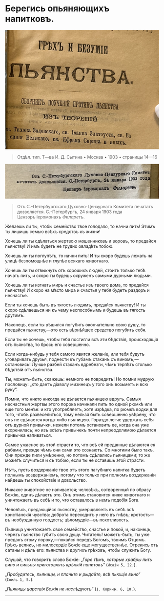 # Берегись опьяняющихъ напитковъ.

![грех и безумие пьянства 1903](../assets/sin_and_insanity_of_wine_1903_inner.png)

> Отдѣл. тип. Т—ва И. Д. Сытина • Москва • 1903 • страницы 14—16

![Православная церковь активно борется с грехом винопития](../assets/sinod_permit_1903_01_24.png)

> Отъ С.-Петербургскаго Духовно-Цензурнаго Комитета печатать дозволяется. С.-Петербургъ, 24 января 1903 года <br> Цензоръ іеромонахъ *Филаретъ*.

<!-- страница 14. -->

Желаешь ли ты, чтобы семейство твое голодало, то начни пить! Этимъ ты лишишь семью всѣхъ средствъ къ жизни!

Хочешь ли ты сдѣлаться жертвою мошенниковъ и воровъ, то предайся пьянству! И имъ будетъ не трудно овладѣть тобою.

Хочешь ли ты поглупѣть, то начни пить! И ты скоро будешь лежать на улицѣ безпомощнѣе и глупѣе всякаго животнаго.

Хочешь ли ты отвыкнуть отъ хорошихъ людей, стоитъ только тебѣ начать пить, и скоро ты будешь окруженъ самыми дурными людьми.

Хочешь ли ты изгнать миръ и счастье изъ твоего дома, то предайся пьянству! И скоро на мѣсто мира и счастья у тебя будетъ раздоръ и несчастье.

<!-- страница 15. -->Если ты хочешь быть въ тягость людямъ, предайся пьянству! И ты скоро сдѣлаешься ни къ чему неспособнымъ и будешь въ тягость другимъ.

Наконецъ, если ты рѣшился погубить окончательно свою душу, то предайся пьянству,—это есть вѣрнѣйшее средство погубить себя.

Если ты не хочешь, чтобы тебя постигли всѣ эти бѣдствія, происходящія отъ пьянства, то брось его совершенно.

Если когда-нибудь у тебя самого явится желаніе, или тебя будутъ уговаривать друзья, поднести къ губамъ стаканъ съ виномъ,—остановись! Лучше разбей стаканъ вдребезги, чѣмъ терпѣть столько бѣдствій отъ пьянства.

Ты, можетъ-быть, скажешь: немного не повредитъ! Но помни мудрую пословицу: „кто даетъ діаволу мизинецъ у того онъ возьметъ и всю руку“.

Помни, что никто никогда не дѣлается пьяницею вдругъ. Самыя несчастныя жертвы этого порока начинали пить по одной рюмкѣ или еще того менѣе: и кто употребляетъ, хотя изрѣдка, по рюмкѣ водки для того, чтобъ развеселиться, тому нельзя быть совершенно увѣрену, что онъ не сдѣлается когда-либо пьяницею. Гораздо легче удержать себя отъ дурной привычки, нежели потомъ остановить ее, когда она уже вкоренилась; но изъ всѣхъ привычекъ почти непреодолимою дѣлается привычка напиваться.

Самое ужасное въ этой страсти то, что всѣ ей преданные дѣлаются ея рабами, прежде чѣмъ они сами это сознаютъ. Со многими было такъ. Они <!-- страница 16. -->прежде пили умѣренно, но потомъ сдѣлались пьяницами; то же можетъ случиться и съ тобою, если ты не оставишь этой страсти.

Нѣтъ, пусть воздержаніе твое отъ этого пагубнаго напитка будетъ полнымъ воздержаніемъ, потому что только при полномъ воздержаніи найдешь ты спокойствіе и довольство.

Никакое животное не напивается; человѣкъ, сотворенный по образу Божію, одинъ дѣлаетъ это. Онъ этимъ становится ниже животнаго и уничтожаетъ въ себѣ и то, что оставалось в немъ подобія Бога.

Человѣкъ, предающійся пьянству, умерщвляетъ въ себѣ всѣ христіанскія чувства: доброта переходитъ у него въ гнѣвъ; кротость—въ необузданную гордость; цѣломудріе—въ похотливость.

Пьяница уничтожаетъ свое семейство, счастье и покой, и, наконецъ, черезъ пьянство губитъ свою душу. Читатель! можетъ-быть, ты уже преданъ этому пороку,—покайся передъ Богомъ, твоимъ Отцомъ. Грѣхъ великъ, но милосердіе Божіе еще могущественнѣе. Отрекись отъ сатаны и дѣлъ его: пьянства и другихъ грѣховъ, чтобы служить Богу.

Слушай, что говоритъ слово Божіе: „*Горе тѣмъ, которые храбры пить вино и сильны приготовлять крѣпкій напитокъ*“ (`Исаіи 5, 22.`).

„*Пробудитесь, пьяницы, и плачьте и рыдайте, всѣ пьющіе вино*“ (`Іоиль 1, 5.`).

„*Пьяницы царствія Божія не наслѣдуютъ*“ (`1. Коринѳ. 6, 10.`).

-----